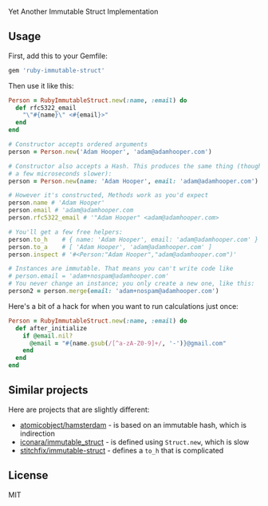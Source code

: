 Yet Another Immutable Struct Implementation

## Usage

First, add this to your Gemfile:

```ruby
gem 'ruby-immutable-struct'
```

Then use it like this:

```ruby
Person = RubyImmutableStruct.new(:name, :email) do
  def rfc5322_email
    "\"#{name}\" <#{email}>"
  end
end

# Constructor accepts ordered arguments
person = Person.new('Adam Hooper', 'adam@adamhooper.com')

# Constructor also accepts a Hash. This produces the same thing (though it's
# a few microseconds slower):
person = Person.new(name: 'Adam Hooper', email: 'adam@adamhooper.com')

# However it's constructed, Methods work as you'd expect
person.name # 'Adam Hooper'
person.email # 'adam@adamhooper.com
person.rfc5322_email # '"Adam Hooper" <adam@adamhooper.com>

# You'll get a few free helpers:
person.to_h    # { name: 'Adam Hooper', email: 'adam@adamhooper.com' }
person.to_a    # [ 'Adam Hooper', 'adam@adamhooper.com' ]
person.inspect # '#<Person:"Adam Hooper","adam@adamhooper.com")'

# Instances are immutable. That means you can't write code like
# person.email = 'adam+nospam@adamhooper.com'
# You never change an instance; you only create a new one, like this:
person2 = person.merge(email: 'adam+nospam@adamhooper.com')
```

Here's a bit of a hack for when you want to run calculations just once:

```ruby
Person = RubyImmutableStruct.new(:name, :email) do
  def after_initialize
    if @email.nil?
      @email = "#{name.gsub(/[^a-zA-Z0-9]+/, '-')}@gmail.com"
    end
  end
end
```

## Similar projects

Here are projects that are slightly different:

* [atomicobject/hamsterdam](https://github.com/atomicobject/hamsterdam) - is based on an immutable hash, which is indirection
* [iconara/immutable_struct](https://github.com/iconara/immutable_struct) - is defined using `Struct.new`, which is slow
* [stitchfix/immutable-struct](https://github.com/stitchfix/immutable-struct) - defines a `to_h` that is complicated

## License

MIT
